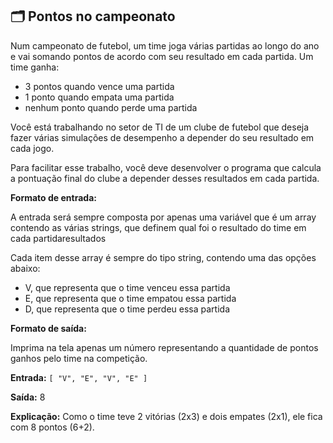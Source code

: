 ## 🗂️ Pontos no campeonato

Num campeonato de futebol, um time joga várias partidas ao longo do ano e vai somando pontos de acordo com seu resultado em cada partida. Um time ganha:

* 3 pontos quando vence uma partida
* 1 ponto quando empata uma partida
* nenhum ponto quando perde uma partida

Você está trabalhando no setor de TI de um clube de futebol que deseja fazer várias simulações de desempenho a depender do seu resultado em cada jogo.

Para facilitar esse trabalho, você deve desenvolver o programa que calcula a pontuação final do clube a depender desses resultados em cada partida.

**Formato de entrada:**

A entrada será sempre composta por apenas uma variável que é um array contendo as várias strings, que definem qual foi o resultado do time em cada partidaresultados

Cada item desse array é sempre do tipo string, contendo uma das opções abaixo:

* V, que representa que o time venceu essa partida
* E, que representa que o time empatou essa partida
* D, que representa que o time perdeu essa partida

**Formato de saída:**

Imprima na tela apenas um número representando a quantidade de pontos ganhos pelo time na competição.

**Entrada:**
`
[
  "V",
  "E",
  "V",
  "E"
]
`

**Saída:** 8

**Explicação:** Como o time teve 2 vitórias (2x3) e dois empates (2x1), ele fica com 8 pontos (6+2).